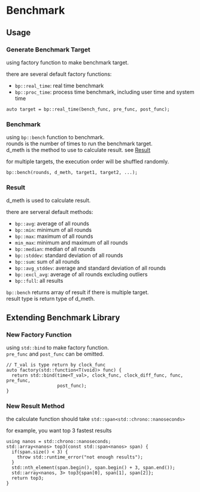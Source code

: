 # Benchmark

## Usage

### Generate Benchmark Target

using factory function to make benchmark target.

there are several default factory functions:

* `bp::real_time`: real time benchmark
* `bp::proc_time`: process time benchmark, including user time and system time

```cpp=
auto target = bp::real_time(bench_func, pre_func, post_func);
```

### Benchmark

using `bp::bench` function to benchmark.  
rounds is the number of times to run the benchmark target.  
d_meth is the method to use to calculate result. see [Result](#Result)  

for multiple targets, the execution order will be shuffled randomly.

```cpp=
bp::bench(rounds, d_meth, target1, target2, ...);
```

### Result

d_meth is used to calculate result.

there are serveral default methods:

* `bp::avg`: average of all rounds
* `bp::min`: minimum of all rounds
* `bp::max`: maximum of all rounds
* `min_max`: minimum and maximum of all rounds
* `bp::median`: median of all rounds
* `bp::stddev`: standard deviation of all rounds
* `bp::sum`: sum of all rounds
* `bp::avg_stddev`: average and standard deviation of all rounds
* `bp::excl_avg`: average of all rounds excluding outliers
* `bp::full`: all results

`bp::bench` returns array of result if there is multiple target.  
result type is return type of d_meth.

## Extending Benchmark Library

### New Factory Function

using `std::bind` to make factory function.  
`pre_func` and `post_func` can be omitted.  

```cpp=
// T_val is type return by clock_func
auto factory(std::function<T(void)> func) {
  return std::bind(time<T_val>, clock_func, clock_diff_func, func, pre_func,
                   post_func);
}
```

### New Result Method

the calculate function should take `std::span<std::chrono::nanoseconds>`

for example, you want top 3 fastest results

```cpp=
using nanos = std::chrono::nanoseconds;
std::array<nanos> top3(const std::span<nanos> span) {
  if(span.size() < 3) {
    throw std::runtime_error("not enough results");
  }
  std::nth_element(span.begin(), span.begin() + 3, span.end());
  std::array<nanos, 3> top3{span[0], span[1], span[2]};
  return top3;
}
```
